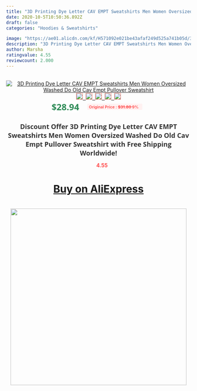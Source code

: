 ```yaml
---
title: "3D Printing Dye Letter CAV EMPT Sweatshirts Men Women Oversized Washed Do Old Cav Empt Pullover Sweatshirt"
date: 2020-10-5T10:50:36.892Z
draft: false
categories: "Hoodies & Sweatshirts"

image: "https://ae01.alicdn.com/kf/H571092e021be43afaf249d525a741b05d/3D-Printing-Dye-Letter-CAV-EMPT-Sweatshirts-Men-Women-Oversized-Washed-Do-Old-Cav-Empt-Pullover.jpg"
description: "3D Printing Dye Letter CAV EMPT Sweatshirts Men Women Oversized Washed Do Old Cav Empt Pullover Sweatshirt"
author: Marsha
ratingvalue: 4.55
reviewcount: 2.000
---
```

<br>
<div style="text-align: center;">
<a href="https://s.click.aliexpress.com/e/_9z1irb" target="_blank" rel="nofollow noopener noreferrer"><img alt="3D Printing Dye Letter CAV EMPT Sweatshirts Men Women Oversized Washed Do Old Cav Empt Pullover Sweatshirt" class="magnifier-image" src="https://ae01.alicdn.com/kf/H571092e021be43afaf249d525a741b05d/3D-Printing-Dye-Letter-CAV-EMPT-Sweatshirts-Men-Women-Oversized-Washed-Do-Old-Cav-Empt-Pullover.jpg_640x640.jpg">
<br>
<img style="border:1px solid salmon" src="https://ae01.alicdn.com/kf/H571092e021be43afaf249d525a741b05d/3D-Printing-Dye-Letter-CAV-EMPT-Sweatshirts-Men-Women-Oversized-Washed-Do-Old-Cav-Empt-Pullover.jpg_120x120.jpg">&nbsp;&nbsp;<img style="border:1px solid salmon" src="https://ae01.alicdn.com/kf/H0acbbbb6177549789035ef3d8d443942N/3D-Printing-Dye-Letter-CAV-EMPT-Sweatshirts-Men-Women-Oversized-Washed-Do-Old-Cav-Empt-Pullover.jpg_120x120.jpg">&nbsp;&nbsp;<img style="border:1px solid salmon" src="https://ae01.alicdn.com/kf/H6b26d6c7a7564d52955bba9f6817a7b9K/3D-Printing-Dye-Letter-CAV-EMPT-Sweatshirts-Men-Women-Oversized-Washed-Do-Old-Cav-Empt-Pullover.jpg_120x120.jpg">&nbsp;&nbsp;<img style="border:1px solid salmon" src="https://ae01.alicdn.com/kf/H6165fbf78dcb405a8f4a4fa8984dcbdbw/3D-Printing-Dye-Letter-CAV-EMPT-Sweatshirts-Men-Women-Oversized-Washed-Do-Old-Cav-Empt-Pullover.jpg_120x120.jpg">&nbsp;&nbsp;<img style="border:1px solid salmon" src="https://ae01.alicdn.com/kf/H89c86b162cf74e718827b4400d9858c0u/3D-Printing-Dye-Letter-CAV-EMPT-Sweatshirts-Men-Women-Oversized-Washed-Do-Old-Cav-Empt-Pullover.jpg_120x120.jpg"></a></div><br0>
<div style="text-align: center;"><span style="background-color: white; border: 0px; box-sizing: border-box; color: seagreen; display: inline-block; font-family: &quot;open sans&quot; , &quot;arial&quot; , &quot;helvetica&quot; , sans-serif , &quot;heiti&quot;; font-size: 24px; font-stretch: inherit; font-weight: 700; line-height: inherit; margin: 0px 10px 0px 0px; padding: 0px; vertical-align: middle;">$28.94 </span>
<span style="background: rgb(255 , 241 , 241); border-radius: 3px; border: 0px; box-sizing: border-box; color: #ff4747; display: inline-block; font-family: inherit; font-size: 12px; font-stretch: inherit; font-style: inherit; font-variant: inherit; font-weight: 600; line-height: inherit; margin: 0px; padding: 2px 5px; transform: scale(0.9); vertical-align: middle;">Original Price : <b style="text-decoration: line-through;">$31.80 </b> 9%&nbsp;&nbsp;</span></div>
<h1 style="color: #333333; display: inline-block; font-family: &quot;open sans&quot; , &quot;arial&quot; , &quot;helvetica&quot; , sans-serif , &quot;heiti&quot;; font-size: 18px; font-stretch: inherit; font-weight: 700; text-align: center;">Discount Offer 3D Printing Dye Letter CAV EMPT Sweatshirts Men Women Oversized Washed Do Old Cav Empt Pullover Sweatshirt with Free Shipping Worldwide!</h1>
<div style="color: #ff4747; text-align: center;">
<img src="https://4.bp.blogspot.com/-M0ZcTcb-5uY/XleCXlxnR4I/AAAAAAAAAEc/OrjgMkXV1oMQFaCRZj5HQwOCBcu3w1FegCPcBGAYYCw/s1600/star.png" style="height: 15px;">&nbsp;<b>4.55</b></div>
<div class="button_cont" align="center"><a class="buynow_a" href="https://s.click.aliexpress.com/e/_9z1irb" target="_blank" rel="nofollow noopener noreferrer"><H1>Buy on AliExpress</H1></a></div><br>
<div class="separator" style="clear: both; text-align: center;">
<img src="https://lh3.googleusercontent.com/-pTy5HemUv9M/XlePHvY0dAI/AAAAAAAAAE4/0nX5iRUoIWY8eMW9Dpxeirr157OZliDIgCLcBGAsYHQ/s1600/badge.gif" width="480">
</div>
